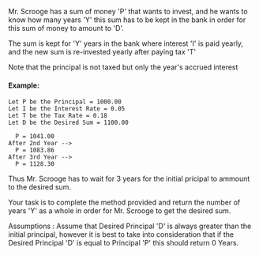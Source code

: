 Mr. Scrooge has a sum of money 'P' that wants to invest, and he wants to know how many years 'Y' this sum has to be kept in the bank in order for this sum of money to amount to 'D'.

The sum is kept for 'Y' years in the bank where interest 'I' is paid yearly, and the new sum is re-invested yearly after paying tax 'T'

Note that the principal is not taxed but only the year's accrued interest

#### Example:

  ```
  Let P be the Principal = 1000.00      
  Let I be the Interest Rate = 0.05      
  Let T be the Tax Rate = 0.18      
  Let D be the Desired Sum = 1100.00
  ```


```After 1st Year -->
  P = 1041.00
After 2nd Year -->
  P = 1083.86
After 3rd Year -->
  P = 1128.30
```
Thus Mr. Scrooge has to wait for 3 years for the initial pricipal to ammount to the desired sum.

Your task is to complete the method provided and return the number of years 'Y' as a whole in order for Mr. Scrooge to get the desired sum.

Assumptions : Assume that Desired Principal 'D' is always greater than the initial principal, however it is best to take into consideration that if the Desired Principal 'D' is equal to Principal 'P' this should return 0 Years.
